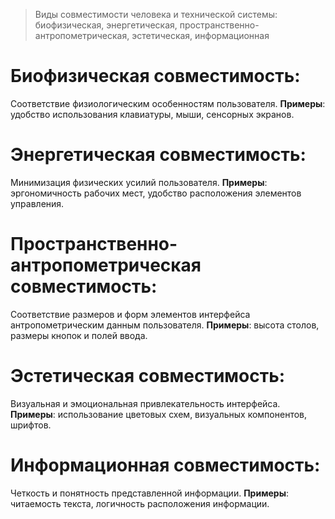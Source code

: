 > Виды совместимости человека и технической системы: биофизическая, энергетическая, пространственно-антропометрическая, эстетическая, информационная

# Биофизическая совместимость:
Соответствие физиологическим особенностям пользователя.
**Примеры**: удобство использования клавиатуры, мыши, сенсорных экранов.

# Энергетическая совместимость:
Минимизация физических усилий пользователя.
**Примеры**: эргономичность рабочих мест, удобство расположения элементов управления.

# Пространственно-антропометрическая совместимость:
Соответствие размеров и форм элементов интерфейса антропометрическим данным пользователя.
**Примеры**: высота столов, размеры кнопок и полей ввода.

# Эстетическая совместимость:
Визуальная и эмоциональная привлекательность интерфейса.
**Примеры**: использование цветовых схем, визуальных компонентов, шрифтов.

# Информационная совместимость:
Четкость и понятность представленной информации.
**Примеры**: читаемость текста, логичность расположения информации.